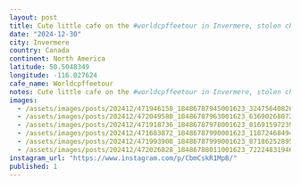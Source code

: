 ```yaml
---
layout: post
title: Cute little cafe on the #worldcpffeetour in Invermere, stolen church.
date: "2024-12-30"
city: Invermere
country: Canada
continent: North America
latitude: 50.5048349
longitude: -116.027624
cafe_name: Worldcpffeetour
notes: Cute little cafe on the #worldcpffeetour in Invermere, stolen church.
images:
  - /assets/images/posts/202412/471946158_18486787945001623_3247564082619842664_n_18295307674236162.jpg
  - /assets/images/posts/202412/472049588_18486787963001623_6369026887228579145_n_17990815481752698.jpg
  - /assets/images/posts/202412/471918736_18486787978001623_8169159723906472384_n_17907102752980704.jpg
  - /assets/images/posts/202412/471683872_18486787990001623_118724684942518693_n_18474762058031461.jpg
  - /assets/images/posts/202412/471993908_18486787999001623_8718625289531762874_n_18062919172884806.jpg
  - /assets/images/posts/202412/472026828_18486788011001623_7222483194602410251_n_18116575804419573.jpg
instagram_url: "https://www.instagram.com/p/CbmCskR1MpB/"
published: 1
---
```

